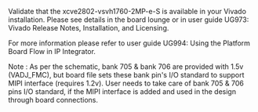 Validate that the xcve2802-vsvh1760-2MP-e-S is available in your Vivado installation.
Please see details in the board lounge or in user guide UG973: Vivado Release Notes, Installation, and Licensing.

For more information please refer to user guide UG994: Using the Platform Board Flow in IP Integrator.

Note : As per the schematic, bank 705 & bank 706 are provided with 1.5v (VADJ_FMC), but board file sets these bank pin's I/O standard to support MIPI interface (requires 1.2v).
       User needs to take care of bank 705 & 706 pins I/O standard, if the MIPI interface is added and used in the design through board connections.
